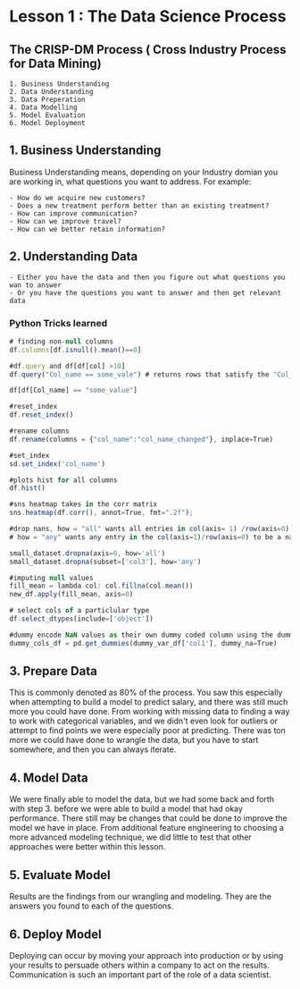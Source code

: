 
# Lesson 1 : The Data Science Process

## The CRISP-DM Process ( Cross Industry Process for Data Mining)

    1. Business Understanding
    2. Data Understanding
    3. Data Preperation
    4. Data Modelling
    5. Model Evaluation
    6. Model Deployment
    
## 1. Business Understanding 

Business Understanding means, depending on your Industry domian you are working in, what questions you want to address.
For example:

    - How do we acquire new customers?
    - Does a new treatment perform better than an existing treatment?
    - How can improve communication?
    - How can we improve travel?
    - How can we better retain information?
    
## 2. Understanding Data

    - Either you have the data and then you figure out what questions you wan to answer
    - Or you have the questions you want to answer and then get relevant data

### Python Tricks learned 

```js
# finding non-null columns
df.columns[df.isnull().mean()==0]

#df.query and df[df[col] >10]
df.query("Col_name == some_vale") # returns rows that satisfy the "Col_name = some_vale"

df[df[Col_name] == "some_value"]

#reset_index
df.reset_index()

#rename columns
df.rename(columns = {"col_name":"col_name_changed"}, inplace=True)

#set_index
sd.set_index('col_name')

#plots hist for all columns
df.hist()

#sns heatmap takes in the corr matrix
sns.heatmap(df.corr(), annot=True, fmt=".2f");

#drop nans, how = "all" wants all entries in col(axis= 1) /row(axis=0) to be nan
# how = "any" wants any entry in the col(axis=1)/row(axis=0) to be a nan for removal

small_dataset.dropna(axis=0, how='all')
small_dataset.dropna(subset=['col3'], how='any')

#imputing null values
fill_mean = lambda col: col.fillna(col.mean())
new_df.apply(fill_mean, axis=0)

# select cols of a particlular type
df.select_dtypes(include=['object'])

#dummy encode NaN values as their own dummy coded column using the dummy_na argument
dummy_cols_df = pd.get_dummies(dummy_var_df['col1'], dummy_na=True)
```

## 3. Prepare Data

  This is commonly denoted as 80% of the process. 
  You saw this especially when attempting to build a model to predict salary, 
  and there was still much more you could have done. 
  From working with missing data to finding a way to work with categorical variables, 
  and we didn't even look for outliers or attempt to find points we were especially poor at predicting. 
  There was ton more we could have done to wrangle the data, but you have to start somewhere, 
  and then you can always iterate.
  
  
## 4. Model Data

  We were finally able to model the data, but we had some back and forth with step 3. before we were able to build a model that had okay performance. There still may be changes that could be done to improve the model we have in place. From additional feature engineering to choosing a more advanced modeling technique, we did little to test that other approaches were better within this lesson.
  
## 5. Evaluate Model

  Results are the findings from our wrangling and modeling. They are the answers you found to each of the questions.
 
## 6. Deploy Model

  Deploying can occur by moving your approach into production or by using your results to persuade others within a company to act on the results. Communication is such an important part of the role of a data scientist.
